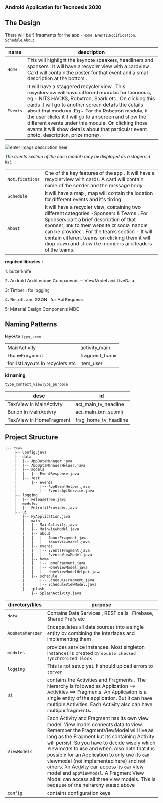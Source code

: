 ### Android Application for Tecnoesis 2020


## The Design

There will be 5 fragments for the app - `Home`, `Events`,`Notification`, `Schedule`,`About`. 




|name|description|
|--|--|
|`Home` | This will highlight the keynote speakers, headliners and sponsers . It will have a recycler view with a cardview . Card will contain the poster for that event and a small description at the bottom . |
|`Events`|It will have a staggered recycler view . This recyclerview will have different modules for tecnoesis, eg - NITS HACKS, Robotron, Spark etc . On clicking this cards it will go to another screen details the details about that modules. Eg - For the Robotron module, if the user clicks it it will go to an screen and show the different events under this module. On clicking those events it will show details about that particular event, photo, description, prize money. |

![enter image description here](https://lh3.googleusercontent.com/2Tcf-YxwLnS__t40_Z__mNF6MBHeBv-YM0G2qBL_TSEWnOSG6I2H7t08SG5Jg5Lle86lYAjVLvIG)

*The events section of the each module may be displayed as a stagerred list.*

|||
|--|--|
|`Notifications`  |One  of the key features of the app . It will have a recyclerview with cards. A card will contain name of the sender and the message body . |
|`Schedule` |It will have a map , map will contain the location for different events and it's timing. |
|`About`  |It will have a recycler view, containing two different categories -Sponsers & Teams . For Sponsers part a brief description of that sponser, link to their website or social handle can be provided . For the teams section - It will contain different teams, on clicking them it will drop down and show the members and leaders of the teams.|






**required libraries :** 

1: butterknife

2: Android Architecture Components -- ViewModel and LiveData

3: Timber : for logging

4: Retrofit and GSON : for Api Requests

5: Material Design Components MDC


## Naming Patterns

**layouts**
`type_name`




|||
|--|--|
|MainActivity|activity_main|
|HomeFragment|fragment_home|
|for listLayouts in recyclers etc|item_user|

**id naming**

    type_context_viewType_purpose

|desc|id|
|-|-|
|TextView in MainActivty|act_main_tv_headline|
|Button in MainActivty|act_main_btn_submit|
|TextView in HomeFragment|frag_home_tv_headline|




## Project Structure



    |-- tenx
        |-- Config.java
        |-- data
        |   |-- AppDataManager.java
        |   |-- AppDataManagerHelper.java
        |   |-- models
        |   |   |-- EventResponse.java
        |   |-- rest
        |       |-- events
        |           |-- AppEventHelper.java
        |           |-- EventsApiService.java
        |-- logging
        |   |-- ReleaseTree.java
        |-- modules
        |   |-- RetrofitProvider.java
        |-- ui
            |-- MyApplication.java
            |-- main
            |   |-- MainActivity.java
            |   |-- MainViewModel.java
            |   |-- about
            |   |   |-- AboutFragment.java
            |   |   |-- AboutViewModel.java
            |   |-- events
            |   |   |-- EventsFragment.java
            |   |   |-- EventsViewModel.java
            |   |-- home
            |   |   |-- HomeFragment.java
            |   |   |-- HomeViewModel.java
            |   |   |-- HomeViewModelHelper.java
            |   |-- schedule
            |       |-- ScheduleFragment.java
            |       |-- ScheduleViewModel.java
            |-- splash
                |-- SplashActivity.java



| directory/files |purpose  |
|--|--|
|  `data`| Contains Data Services , REST calls , Firebase, Shared Prefs etc  |
|`AppDataManager`|Encapsulates all data sources into a single entity by combining the interfaces and implementing them|
|`modules`|provides service instances. Most singleton instances is created by `double checked synchronized block`|
|`logging`|This is not setup yet. It should upload errors to server|
|`ui`|contains the Activities and Fragments . The hierarchy is followed as Application ==> Activities ==> Fragments. An Application is a single entity of the application. But it can have multiple Activities. Each Activity also can have multiple fragments.|
|`ViewModels`|Each Activity and Fragment has its own view model. View model connects data to view. Remember the FragmentViewModel will live as long as the Fragment but its containing Activity will persist. So you have to decide wisely which Viewmodel to use and when. Also note that it is possible for an Application to only use its `own` viewmodel (not implemented here) and not others. An Activity can access its `own` view model and `appViewModel`. A Fragment View Model can access all three view models. This is because of the heirarchy stated above |
|`config`|contains configuration keys|

